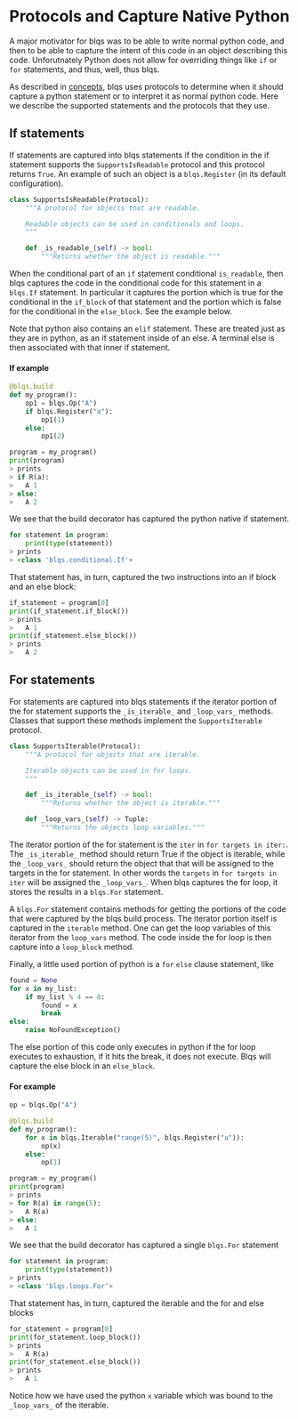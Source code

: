 # Protocols and Capture Native Python

A major motivator for blqs was to be able to write normal python code,
and then to be able to capture the intent of this code in an object
describing this code. Unforutnately Python does not allow for overriding
things like `if` or `for` statements, and thus, well, thus blqs.

As described in [concepts](concepts.md), blqs uses protocols to determine
when it should capture a python statement or to interpret it as normal
python code.  Here we describe the supported statements and the protocols
that they use.

## If statements

If statements are captured into blqs statements if the condition in the
if statement supports the `SupportsIsReadable` protocol and this protocol
returns `True`.  An example of such an object is a `blqs.Register` (in its
default configuration).
```python
class SupportsIsReadable(Protocol):
    """A protocol for objects that are readable.

    Readable objects can be used in conditionals and loops.
    """

    def _is_readable_(self) -> bool:
        """Returns whether the object is readable."""
```
When the conditional part of an `if` statement conditional `is_readable`, then
blqs captures the code in the conditional code for this statement in a
`blqs.If` statement. In particular it captures the portion which is true for
the conditional in the `if_block` of that statement and the portion which is
false for the conditional in the `else_block`. See the example below.

Note that python also contains an `elif` statement. These are treated just as
they are in python, as an if statement inside of an else. A terminal else is then
associated with that inner if statement.

#### If example

```python
@blqs.build
def my_program():
    op1 = blqs.Op("A")
    if blqs.Register("a"):
        op1(1)
    else:
        op1(2)

program = my_program()
print(program)
> prints
> if R(a):
>   A 1
> else:
>   A 2
```
We see that the build decorator has captured the python native if statement.
```python
for statement in program:
    print(type(statement))
> prints
> <class 'blqs.conditional.If'>
```
That statement has, in turn, captured the two instructions into an if
block and an else block:
```python
if_statement = program[0]
print(if_statement.if_block())
> prints
>   A 1
print(if_statement.else_block())
> prints
>   A 2
```

## For statements

For statements are captured into blqs statements if the iterator portion
of the for statement supports the `_is_iterable_` and `_loop_vars_` methods.
Classes that support these methods implement the `SupportsIterable` protocol.
```python
class SupportsIterable(Protocol):
    """A protocol for objects that are iterable.

    Iterable objects can be used in for loops.
    """

    def _is_iterable_(self) -> bool:
        """Returns whether the object is iterable."""

    def _loop_vars_(self) -> Tuple:
        """Returns the objects loop variables."""
```
The iterator portion of the for statement is the `iter` in `for targets in iter:`.
The `_is_iterable_` method should return True if the object is iterable,
while the `_loop_vars_` should return the object that that will be assigned
to the targets in the for statement. In other words the `targets` in `for targets in iter`
will be assigned the `_loop_vars_`.  When blqs captures the for loop, it stores
the results in a `blqs.For` statement.

A `blqs.For` statement contains methods for getting the portions of the code that
were captured by the blqs build process. The iterator portion itself is captured
in the `iterable` method. One can get the loop variables of this iterator from the
`loop_vars` method. The code inside the for loop is then capture into a `loop_block`
method.

Finally, a little used portion of python is a `for` `else` clause statement, like
```python
found = None
for x in my_list:
    if my_list % 4 == 0:
        found = x
        break
else:
    raise NoFoundException()
```
The else portion of this code only executes in python if the for loop executes to
exhaustion, if it hits the break, it does not execute.  Blqs will capture the
else block in an `else_block`.

#### For example

```python
op = blqs.Op("A")

@blqs.build
def my_program():
    for x in blqs.Iterable("range(5)", blqs.Register("a")):
        op(x)
    else:
        op(1)

program = my_program()
print(program)
> prints
> for R(a) in range(5):
>   A R(a)
> else:
>   A 1
```
We see that the build decorator has captured a single `blqs.For` statement
```python
for statement in program:
    print(type(statement))
> prints
> <class 'blqs.loops.For'>
```
That statement has, in turn, captured the iterable and the for and else blocks
```python
for_statement = program[0]
print(for_statement.loop_block())
> prints
>   A R(a)
print(for_statement.else_block())
> prints
>   A 1
```
Notice how we have used the python `x` variable which was bound to the
`_loop_vars_` of the iterable.

